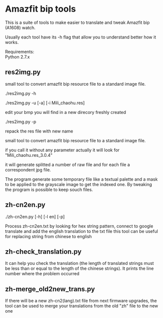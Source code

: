 
Amazfit bip tools
=================

This is a suite of tools to make easier to translate and tweak Amazfit bip (A1608) watch.


Usually each tool have its -h flag that allow you to understand better how it works.


Requirements:  
Python  2.7.x


res2img.py
----------

small tool to convert amazfit bip resource file to a standard image file.

./res2img.py -h  

./res2img.py -u [-a] [-i Mili_chaohu.res]  

  edit your bmp you will find in a new direcory freshly created  

./res2img.py -p  

  repack the res file with new name  


small tool to convert amazfit bip resource file to a standard image file.

if you call it without any parameter actually it will look for "Mili_chaohu.res_3.0.4"

it will generate splitted a number of raw file and for each file a correspondent jpg file.

The program generate some temporary file like a textual palette and a mask to be applied to the grayscale image to get the indexed one. By tweaking the program is possible to keep souch files.

zh-cn2en.py
----------

./zh-cn2en.py [-h] [-l en] [-p]

Process zh-cn2en.txt by looking for hex string pattern, connect to google translate and add the english translation to the txt file
this tool can be useful for replacing string from chinese to english


zh-check_translation.py
----------

It can help you check the translation (the length of translated strings must be less than or equal to the length of the chinese strings). It prints the line number where the problem occurred


zh-merge_old2new_trans.py
----------

If there will be a new zh-cn2(lang).txt file from next firmware upgrades, the tool can be used to merge your translations from the old "zh" file to the new one

